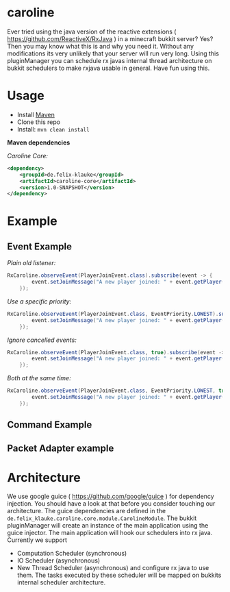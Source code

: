 # caroline

Ever tried using the java version of the reactive extensions ( https://github.com/ReactiveX/RxJava ) in a minecraft
bukkit server? Yes? Then you may know what this is and why you need it. Without any modifications its very
unlikely that your server will run very long. Using this pluginManager you can schedule rx javas internal thread architecture
on bukkit schedulers to make rxjava usable in general. Have fun using this.

# Usage
- Install [Maven](http://maven.apache.org/download.cgi)
- Clone this repo
- Install: ```mvn clean install```

**Maven dependencies**

_Caroline Core:_
```xml
<dependency>
    <groupId>de.felix-klauke</groupId>
    <artifactId>caroline-core</artifactId>
    <version>1.0-SNAPSHOT</version>
</dependency>
```
# Example

## Event Example

_Plain old listener:_
```java
RxCaroline.observeEvent(PlayerJoinEvent.class).subscribe(event -> {
        event.setJoinMessage("A new player joined: " + event.getPlayer().getName());          
    });
```

_Use a specific priority:_
```java
RxCaroline.observeEvent(PlayerJoinEvent.class, EventPriority.LOWEST).subscribe(event -> {
        event.setJoinMessage("A new player joined: " + event.getPlayer().getName());          
    });
```

_Ignore cancelled events:_
```java
RxCaroline.observeEvent(PlayerJoinEvent.class, true).subscribe(event -> {
        event.setJoinMessage("A new player joined: " + event.getPlayer().getName());          
    });
```

_Both at the same time:_
```java
RxCaroline.observeEvent(PlayerJoinEvent.class, EventPriority.LOWEST, true).subscribe(event -> {
        event.setJoinMessage("A new player joined: " + event.getPlayer().getName());          
    });
```

## Command Example

## Packet Adapter example

# Architecture
We use google guice ( https://github.com/google/guice )  for dependency injection. You should have a look at that
before you consider touching our architecture. The guice dependencies are defined in the
`de.felix_klauke.caroline.core.module.CarolineModule`. The bukkit pluginManager will create an instance of the main
application using the guice injector. The main application will hook our schedulers into rx java. Currently
we support
- Computation Scheduler (synchronous)
- IO Scheduler (asynchronous)
- New Thread Scheduler (asynchronous)
and configure rx java to use them. The tasks executed by these scheduler will be mapped on bukkits internal
scheduler architecture.
